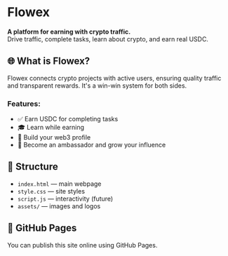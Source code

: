 # Flowex

**A platform for earning with crypto traffic.**  
Drive traffic, complete tasks, learn about crypto, and earn real USDC.

## 🌐 What is Flowex?

Flowex connects crypto projects with active users, ensuring quality traffic and transparent rewards. It's a win-win system for both sides.

### Features:
- ✅ Earn USDC for completing tasks
- 🎓 Learn while earning
- 🤝 Build your web3 profile
- 🚀 Become an ambassador and grow your influence

## 📁 Structure

- `index.html` — main webpage
- `style.css` — site styles
- `script.js` — interactivity (future)
- `assets/` — images and logos

## 🚀 GitHub Pages

You can publish this site online using GitHub Pages.
